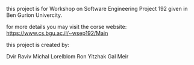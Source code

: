 this project is for Workshop on Software Engineering Project 192 given in Ben Gurion Univercity.

for more details you may visit the corse website: https://www.cs.bgu.ac.il/~wsep192/Main

this project is created by:

Dvir Raviv
Michal Lorelblom
Ron Yitzhak
Gal Meir
